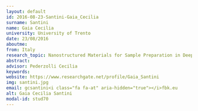 ```yaml
---
layout: default 
id: 2016-08-23-Santini-Gaia_Cecilia
surname: Santini
name: Gaia Cecilia
university: University of Trento
date: 23/08/2016
aboutme: 
from: Italy
research_topic: Nanostructured Materials for Sample Preparation in Deep Sequencing Systems
abstract: 
advisor: Pederzolli Cecilia
keywords: 
website: https://www.researchgate.net/profile/Gaia_Santini
img: santini.jpg
email: gcsantini<i class="fa fa-at" aria-hidden="true"></i>fbk.eu
alt: Gaia Cecilia Santini
modal-id: stud70
---
```

